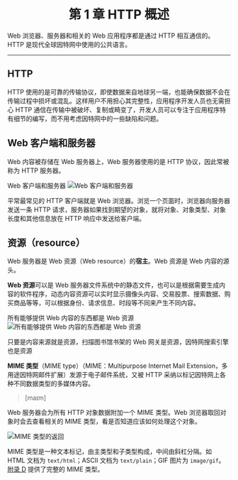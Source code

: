<h1 align="center">第 1 章 HTTP 概述</h1>

Web 浏览器、服务器和相关的 Web 应用程序都是通过 HTTP 相互通信的。HTTP 是现代全球因特网中使用的公共语言。

---

## HTTP 

HTTP 使用的是可靠的传输协议，即使数据来自地球另一端，也能确保数据不会在传输过程中损坏或混乱。这样用户不用担心其完整性，应用程序开发人员也无需担心 HTTP 通信在传输中被破坏、复制或畸变了，开发人员可以专注于应用程序特有细节的编写，而不用考虑因特网中的一些缺陷和问题。

## Web 客户端和服务器

Web 内容被存储在 Web 服务器上，Web 服务器使用的是 HTTP 协议，因此常被称为 HTTP 服务器。

Web 客户端和服务器
![Web 客户端和服务器](https://user-images.githubusercontent.com/37435717/84215949-99606a00-aafa-11ea-8017-9fcfb46cbfda.png)

平常最常见的 HTTP 客户端就是 Web 浏览器。浏览一个页面时，浏览器向服务器发送一条 HTTP 请求，服务器如果找到期望的对象，就将对象、对象类型、对象长度和其他信息放在 HTTP 响应中发送给客户端。

## 资源（resource）

Web 服务器是 Web 资源（Web resource）的**宿主**。Web 资源是 Web 内容的源头。

**Web 资源**可以是 Web 服务器文件系统中的静态文件，也可以是根据需要生成内容的软件程序，动态内容资源可以实时显示摄像头内容、交易股票、搜索数据、购买商品等等，可以根据身份、请求信息、时段等不同来产生不同内容。

所有能够提供 Web 内容的东西都是 Web 资源
![所有能够提供 Web 内容的东西都是 Web 资源](https://user-images.githubusercontent.com/37435717/84216539-733bc980-aafc-11ea-9491-875851a91838.png)

只要是内容来源就是资源，扫描图书馆书架的 Web 网关是资源，因特网搜索引擎也是资源

**MIME 类型**（MIME type）（MIME：Multipurpose Internet Mail Extension，多用途因特网邮件扩展）发源于电子邮件系统，又被 HTTP 采纳以标记因特网上各种不同数据类型的多媒体内容。

> [maɪm]

Web 服务器会为所有 HTTP 对象数据附加一个 MIME 类型。Web 浏览器取回对象时会去查看相关的 MIME 类型，看是否知道应该如何处理这个对象。

![MIME 类型的返回](https://user-images.githubusercontent.com/37435717/84217132-ea259200-aafd-11ea-8dd7-a97b4ecdf963.png)

MIME 类型是一种文本标记，由主类型和子类型构成，中间由斜杠分隔。如 HTML 文档为 `text/html`；ASCII 文档为 `text/plain`；GIF 图片为 `image/gif`。[附录 D](./appendix-d.md) 提供了完整的 MIME 类型。

